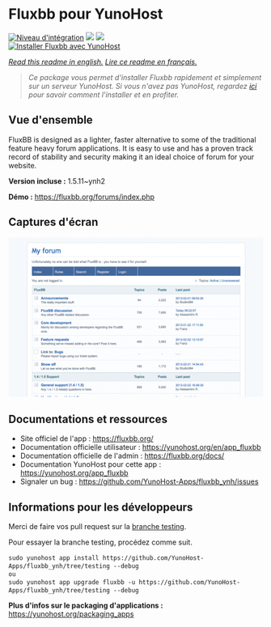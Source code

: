 # Fluxbb pour YunoHost

[![Niveau d'intégration](https://dash.yunohost.org/integration/fluxbb.svg)](https://dash.yunohost.org/appci/app/fluxbb) ![](https://ci-apps.yunohost.org/ci/badges/fluxbb.status.svg) ![](https://ci-apps.yunohost.org/ci/badges/fluxbb.maintain.svg)  
[![Installer Fluxbb avec YunoHost](https://install-app.yunohost.org/install-with-yunohost.svg)](https://install-app.yunohost.org/?app=fluxbb)

*[Read this readme in english.](./README.md)*
*[Lire ce readme en français.](./README_fr.md)*

> *Ce package vous permet d'installer Fluxbb rapidement et simplement sur un serveur YunoHost.
Si vous n'avez pas YunoHost, regardez [ici](https://yunohost.org/#/install) pour savoir comment l'installer et en profiter.*

## Vue d'ensemble

FluxBB is designed as a lighter, faster alternative to some of the traditional feature heavy forum applications. It is easy to use and has a proven track record of stability and security making it an ideal choice of forum for your website.

**Version incluse :** 1.5.11~ynh2

**Démo :** https://fluxbb.org/forums/index.php

## Captures d'écran

![](./doc/screenshots/fluxbb_screenshot.png)

## Documentations et ressources

* Site officiel de l'app : https://fluxbb.org/
* Documentation officielle utilisateur : https://yunohost.org/en/app_fluxbb
* Documentation officielle de l'admin : https://fluxbb.org/docs/
* Documentation YunoHost pour cette app : https://yunohost.org/app_fluxbb
* Signaler un bug : https://github.com/YunoHost-Apps/fluxbb_ynh/issues

## Informations pour les développeurs

Merci de faire vos pull request sur la [branche testing](https://github.com/YunoHost-Apps/fluxbb_ynh/tree/testing).

Pour essayer la branche testing, procédez comme suit.
```
sudo yunohost app install https://github.com/YunoHost-Apps/fluxbb_ynh/tree/testing --debug
ou
sudo yunohost app upgrade fluxbb -u https://github.com/YunoHost-Apps/fluxbb_ynh/tree/testing --debug
```

**Plus d'infos sur le packaging d'applications :** https://yunohost.org/packaging_apps